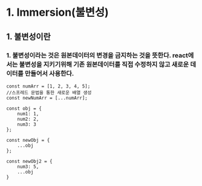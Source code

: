 # 1. Immersion(불변성)
## 1. 불변성이란
### 1. 불변성이라는 것은 원본데이터의 변경을 금지하는 것을 뜻한다. react에서는 불변성을 지키기위해 기존 원본데이터를 직접 수정하지 않고 새로운 데이터를 만들어서 사용한다.
```
const numArr = [1, 2, 3, 4, 5];
//스프레드 문법을 통한 새로운 배열 생성
const newNumArr = [...numArr];

const obj = {
    num1: 1,
    num2: 2,
    num3: 3
};

const newObj = {
    ...obj
};

const newObj2 = {
    num3: 5,
    ...obj
}
```